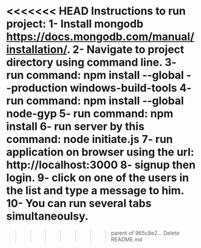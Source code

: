 <<<<<<< HEAD
Instructions to run project:
1- Install mongodb https://docs.mongodb.com/manual/installation/.
2- Navigate to project directory using command line.
3- run command: npm install --global --production windows-build-tools
4- run command: npm install --global node-gyp
5- run command: npm install
6- run server by this command: node initiate.js
7- run application on browser using the url: http://localhost:3000
8- signup then login.
9- click on one of the users in the list and type a message to him.
10- You can run several tabs simultaneoulsy.
=======

>>>>>>> parent of 965c8e2... Delete README.md
